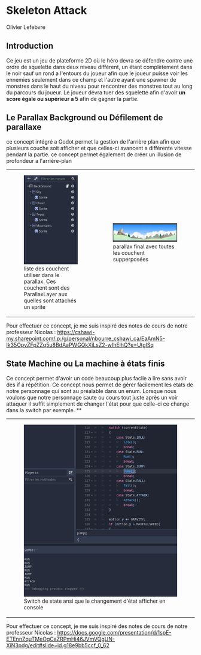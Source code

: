 # Skeleton Attack
Olivier Lefebvre
## Introduction
Ce jeu est un jeu de plateforme 2D où le héro devra se défendre contre une ordre de squelette dans deux niveau différent, un étant complètement dans le noir sauf un rond a l'entours du joueur afin que le joueur puisse voir les ennemies seulement dans ce champ et l'autre ayant une spawner de monstres dans le haut du niveau pour rencontrer des monstres tout au long du parcours du joueur. Le joueur devra tuer des squelette afin d'avoir **un score égale ou supérieur a 5** afin de gagner la partie.

## Le Parallax Background ou Défilement de parallaxe
ce concept intégré a Godot permet la gestion de l'arrière plan afin que plusieurs couche soit afficher et que celles-ci avancent a différente vitesse pendant la partie. ce concept permet également de créer un illusion de profondeur a l'arrière-plan

<table>
    <tr>
        <td>
            <figure>
                <img src="Asset/Concept/parallax1.png"/>
                <figcaption>liste des couchent utiliser dans le parallax. Ces couchent sont des ParallaxLayer aux quelles sont attachés un sprite</figcaption>
            </figure>
        </td>  
        <td>  
            <figure>
                <img src="Asset/Concept/parallax2.png"/>
                <figcaption>parallax final avec toutes les couchent supperposées</figcaption>
            </figure>
        </td>
    </tr>
</table>

Pour effectuer ce concept, je me suis inspiré des notes de cours de notre professeur Nicolas : https://cshawi-my.sharepoint.com/:p:/g/personal/nbourre_cshawi_ca/EaAmN5-Ik35OpyZFpZZq5u8BdAaPWGQkXiLsZ2-wIhElhQ?e=UtglSq

## State Machine ou La machine à états finis
Ce concept permet d'avoir un code beaucoup plus facile a lire sans avoir des if a répétition. Ce concept nous permet de gérer facilement les états de notre personnage qui sont au préalable dans un enum. Lorsque nous voulons que notre personnage saute ou cours tout juste après un voir attaquer il suffit simplement de changer l'état pour que celle-ci ce change dans la switch par exemple.
**
<table>
    <tr>
        <td>
            <figure>
                <img src="Asset/Concept/State_Machine.PNG"/>
                <figcaption>Switch de state ansi que le changement d'état afficher en console</figcaption>
            </figure>
        </td>  
    </tr>
</table>

Pour effectuer ce concept, je me suis inspiré des notes de cours de notre professeur Nicolas : https://docs.google.com/presentation/d/1spE-ETEnnZquTMeOgCaZRPmHi46JVmVQgUN-XiN3pdg/edit#slide=id.g18e9bb5ccf_0_62